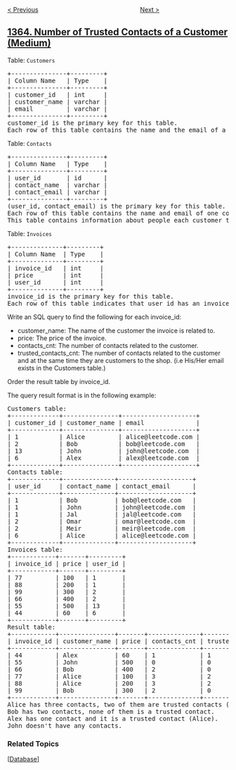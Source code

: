 <!--|This file generated by command(leetcode description); DO NOT EDIT.    |-->
<!--+----------------------------------------------------------------------+-->
<!--|@author    awesee <openset.wang@gmail.com>                           |-->
<!--|@link      https://github.com/awesee                                 |-->
<!--|@home      https://github.com/awesee/leetcode                        |-->
<!--+----------------------------------------------------------------------+-->

[< Previous](../largest-multiple-of-three "Largest Multiple of Three")
　　　　　　　　　　　　　　　　
[Next >](../how-many-numbers-are-smaller-than-the-current-number "How Many Numbers Are Smaller Than the Current Number")

## [1364. Number of Trusted Contacts of a Customer (Medium)](https://leetcode.com/problems/number-of-trusted-contacts-of-a-customer "顾客的可信联系人数量")

<p>Table: <code>Customers</code></p>
<pre>
+---------------+---------+
| Column Name   | Type    |
+---------------+---------+
| customer_id   | int     |
| customer_name | varchar |
| email         | varchar |
+---------------+---------+
customer_id is the primary key for this table.
Each row of this table contains the name and the email of a customer of an online shop.
</pre>
 
<p>Table: <code>Contacts</code></p>
<pre>
+---------------+---------+
| Column Name   | Type    |
+---------------+---------+
| user_id       | id      |
| contact_name  | varchar |
| contact_email | varchar |
+---------------+---------+
(user_id, contact_email) is the primary key for this table.
Each row of this table contains the name and email of one contact of customer with user_id.
This table contains information about people each customer trust. The contact may or may not exist in the Customers table.
</pre>

<p>Table: <code>Invoices</code></p>
<pre>
+--------------+---------+
| Column Name  | Type    |
+--------------+---------+
| invoice_id   | int     |
| price        | int     |
| user_id      | int     |
+--------------+---------+
invoice_id is the primary key for this table.
Each row of this table indicates that user_id has an invoice with invoice_id and a price.
</pre>
 
Write an SQL query to find the following for each invoice_id:

- customer_name: The name of the customer the invoice is related to.
- price: The price of the invoice.
- contacts_cnt: The number of contacts related to the customer.
- trusted_contacts_cnt: The number of contacts related to the customer and at the same time they are customers to the shop. (i.e His/Her email exists in the Customers table.)

Order the result table by invoice_id.

The query result format is in the following example:
<pre>
Customers table:
+-------------+---------------+--------------------+
| customer_id | customer_name | email              |
+-------------+---------------+--------------------+
| 1           | Alice         | alice@leetcode.com |
| 2           | Bob           | bob@leetcode.com   |
| 13          | John          | john@leetcode.com  |
| 6           | Alex          | alex@leetcode.com  |
+-------------+---------------+--------------------+
Contacts table:
+-------------+--------------+--------------------+
| user_id     | contact_name | contact_email      |
+-------------+--------------+--------------------+
| 1           | Bob          | bob@leetcode.com   |
| 1           | John         | john@leetcode.com  |
| 1           | Jal          | jal@leetcode.com   |
| 2           | Omar         | omar@leetcode.com  |
| 2           | Meir         | meir@leetcode.com  |
| 6           | Alice        | alice@leetcode.com |
+-------------+--------------+--------------------+
Invoices table:
+------------+-------+---------+
| invoice_id | price | user_id |
+------------+-------+---------+
| 77         | 100   | 1       |
| 88         | 200   | 1       |
| 99         | 300   | 2       |
| 66         | 400   | 2       |
| 55         | 500   | 13      |
| 44         | 60    | 6       |
+------------+-------+---------+
Result table:
+------------+---------------+-------+--------------+----------------------+
| invoice_id | customer_name | price | contacts_cnt | trusted_contacts_cnt |
+------------+---------------+-------+--------------+----------------------+
| 44         | Alex          | 60    | 1            | 1                    |
| 55         | John          | 500   | 0            | 0                    |
| 66         | Bob           | 400   | 2            | 0                    |
| 77         | Alice         | 100   | 3            | 2                    |
| 88         | Alice         | 200   | 3            | 2                    |
| 99         | Bob           | 300   | 2            | 0                    |
+------------+---------------+-------+--------------+----------------------+
Alice has three contacts, two of them are trusted contacts (Bob and John).
Bob has two contacts, none of them is a trusted contact.
Alex has one contact and it is a trusted contact (Alice).
John doesn't have any contacts.
</pre>

### Related Topics
  [[Database](../../tag/database/README.md)]
